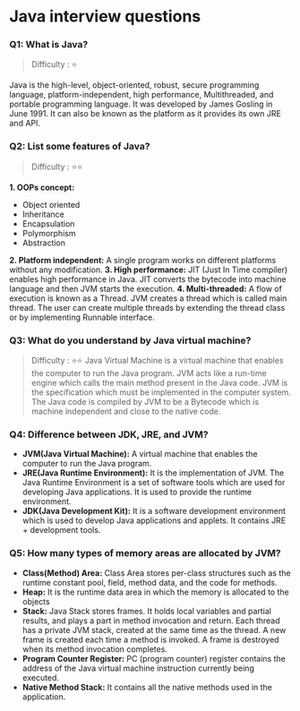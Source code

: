 # Java interview questions

### Q1: What is Java?

> Difficulty : ⭐

Java is the high-level, object-oriented, robust, secure programming language, platform-independent, high performance, Multithreaded, and portable programming language. It was developed by James Gosling in June 1991. It can also be known as the platform as it provides its own JRE and API.

### Q2: List some features of Java?

> Difficulty : ⭐⭐

**1. OOPs concept:**

- Object oriented
- Inheritance
- Encapsulation
- Polymorphism
- Abstraction

**2. Platform independent:** A single program works on different platforms without any modification.
**3. High performance:** JIT (Just In Time compiler) enables high performance in Java. JIT converts the bytecode into machine language and then JVM starts the execution.
**4. Multi-threaded:** A flow of execution is known as a Thread. JVM creates a thread which is called main thread. The user can create multiple threads by extending the thread class or by implementing Runnable interface.

### Q3: What do you understand by Java virtual machine?

> Difficulty : ⭐⭐
> Java Virtual Machine is a virtual machine that enables the computer to run the Java program. JVM acts like a run-time engine which calls the main method present in the Java code. JVM is the specification which must be implemented in the computer system. The Java code is compiled by JVM to be a Bytecode which is machine independent and close to the native code.

### Q4: Difference between JDK, JRE, and JVM?

- **JVM(Java Virtual Machine):** A virtual machine that enables the computer to run the Java program.
- **JRE(Java Runtime Environment):** It is the implementation of JVM. The Java Runtime Environment is a set of software tools which are used for developing Java applications. It is used to provide the runtime environment.
- **JDK(Java Development Kit):** It is a software development environment which is used to develop Java applications and applets. It contains JRE + development tools.

### Q5: How many types of memory areas are allocated by JVM?

- **Class(Method) Area:** Class Area stores per-class structures such as the runtime constant pool, field, method data, and the code for methods.
- **Heap:** It is the runtime data area in which the memory is allocated to the objects
- **Stack:** Java Stack stores frames. It holds local variables and partial results, and plays a part in method invocation and return. Each thread has a private JVM stack, created at the same time as the thread. A new frame is created each time a method is invoked. A frame is destroyed when its method invocation completes.
- **Program Counter Register:** PC (program counter) register contains the address of the Java virtual machine instruction currently being executed.
- **Native Method Stack:** It contains all the native methods used in the application.
